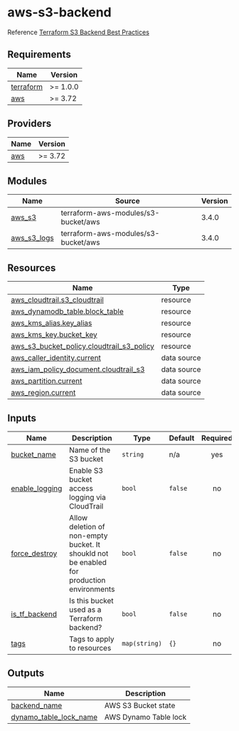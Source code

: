 # aws-s3-backend

Reference [Terraform S3 Backend Best Practices](https://technology.doximity.com/articles/terraform-s3-backend-best-practices)

<!-- BEGINNING OF PRE-COMMIT-TERRAFORM DOCS HOOK -->
## Requirements

| Name | Version |
|------|---------|
| <a name="requirement_terraform"></a> [terraform](#requirement\_terraform) | >= 1.0.0 |
| <a name="requirement_aws"></a> [aws](#requirement\_aws) | >= 3.72 |

## Providers

| Name | Version |
|------|---------|
| <a name="provider_aws"></a> [aws](#provider\_aws) | >= 3.72 |

## Modules

| Name | Source | Version |
|------|--------|---------|
| <a name="module_aws_s3"></a> [aws\_s3](#module\_aws\_s3) | terraform-aws-modules/s3-bucket/aws | 3.4.0 |
| <a name="module_aws_s3_logs"></a> [aws\_s3\_logs](#module\_aws\_s3\_logs) | terraform-aws-modules/s3-bucket/aws | 3.4.0 |

## Resources

| Name | Type |
|------|------|
| [aws_cloudtrail.s3_cloudtrail](https://registry.terraform.io/providers/hashicorp/aws/latest/docs/resources/cloudtrail) | resource |
| [aws_dynamodb_table.block_table](https://registry.terraform.io/providers/hashicorp/aws/latest/docs/resources/dynamodb_table) | resource |
| [aws_kms_alias.key_alias](https://registry.terraform.io/providers/hashicorp/aws/latest/docs/resources/kms_alias) | resource |
| [aws_kms_key.bucket_key](https://registry.terraform.io/providers/hashicorp/aws/latest/docs/resources/kms_key) | resource |
| [aws_s3_bucket_policy.cloudtrail_s3_policy](https://registry.terraform.io/providers/hashicorp/aws/latest/docs/resources/s3_bucket_policy) | resource |
| [aws_caller_identity.current](https://registry.terraform.io/providers/hashicorp/aws/latest/docs/data-sources/caller_identity) | data source |
| [aws_iam_policy_document.cloudtrail_s3](https://registry.terraform.io/providers/hashicorp/aws/latest/docs/data-sources/iam_policy_document) | data source |
| [aws_partition.current](https://registry.terraform.io/providers/hashicorp/aws/latest/docs/data-sources/partition) | data source |
| [aws_region.current](https://registry.terraform.io/providers/hashicorp/aws/latest/docs/data-sources/region) | data source |

## Inputs

| Name | Description | Type | Default | Required |
|------|-------------|------|---------|:--------:|
| <a name="input_bucket_name"></a> [bucket\_name](#input\_bucket\_name) | Name of the S3 bucket | `string` | n/a | yes |
| <a name="input_enable_logging"></a> [enable\_logging](#input\_enable\_logging) | Enable S3 bucket access logging via CloudTrail | `bool` | `false` | no |
| <a name="input_force_destroy"></a> [force\_destroy](#input\_force\_destroy) | Allow deletion of non-empty bucket. It shoukld not be enabled for production environments | `bool` | `false` | no |
| <a name="input_is_tf_backend"></a> [is\_tf\_backend](#input\_is\_tf\_backend) | Is this bucket used as a Terraform backend? | `bool` | `false` | no |
| <a name="input_tags"></a> [tags](#input\_tags) | Tags to apply to resources | `map(string)` | `{}` | no |

## Outputs

| Name | Description |
|------|-------------|
| <a name="output_backend_name"></a> [backend\_name](#output\_backend\_name) | AWS S3 Bucket state |
| <a name="output_dynamo_table_lock_name"></a> [dynamo\_table\_lock\_name](#output\_dynamo\_table\_lock\_name) | AWS Dynamo Table lock |
<!-- END OF PRE-COMMIT-TERRAFORM DOCS HOOK -->
